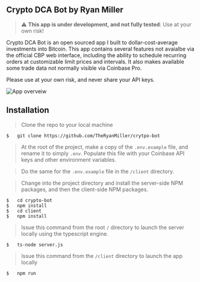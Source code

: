 ## Crypto DCA Bot by Ryan Miller  

> :warning: **This app is under development, and not fully tested**: Use at your own risk!

Crypto DCA Bot is an open sourced app I built to dollar-cost-average investments into Bitcoin. This app contains several features not avaialbe via the official CBP web interface, including the ability to schedule recurring orders at customizable limit prices and intervals. It also makes available some trade data not normally visible via Coinbase Pro.   
  
Please use at your own risk, and never share your API keys.


<img src="http://g.recordit.co/nq23eeVnMA.gif"
     alt="App overveiw"
     style="margin-right: 0 auto;" />  
  

## Installation

> Clone the repo to your local machine
```
$   git clone https://github.com/TheRyanMiller/crytpo-bot
```
> At the root of the project, make a copy of the `.env.example` file, and rename it to simply `.env`. Populate this file with your Coinbase API keys and other environment variables.  

> Do the same for the `.env.example` file in the `/client` directory.  

> Change into the project directory and install the server-side NPM packages, and then the client-side NPM packages.
```
$   cd crypto-bot
$   npm install
$   cd client
$   npm install
```

> Issue this command from the root `/` directory to launch the server locally using the typescript engine.
```
$   ts-node server.js
```

> Issue this command from the `/client` directory to launch the app locally
```
$   npm run
```
